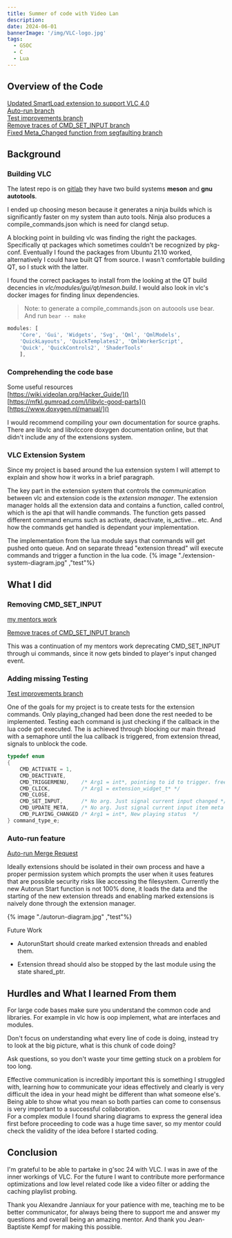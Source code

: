 ```yaml
---
title: Summer of code with Video Lan
description: 
date: 2024-06-01
bannerImage: '/img/VLC-logo.jpg'
tags:
  - GSOC
  - C 
  - Lua
---
```


## Overview of the Code

[Updated SmartLoad extension to support VLC 4.0](https://github.com/thebamby/vlc-SmartLoad/pull/1)  
[Auto-run branch](https://code.videolan.org/nima64/vlc/-/tree/autorun-module?ref_type=heads)  
[Test improvements branch](https://code.videolan.org/nima64/vlc/-/tree/tests-improvements?ref_type=heads)  
[Remove traces of CMD_SET_INPUT branch](https://code.videolan.org/nima64/vlc/-/tree/CMD_SET_INPUT-removal?ref_type=heads)  
[Fixed Meta_Changed function from segfaulting branch](https://code.videolan.org/nima64/vlc/-/commit/cb2244b6f81d5c38e9aaddaf83aee09cd0905693)

## Background

### Building VLC

The latest repo is on [gitlab](https://code.videolan.org/videolan/vlc/) they have two build systems **meson** and **gnu autotools**.  

I ended up choosing meson because it generates a ninja builds which is significantly faster on my system than auto tools. Ninja also produces a compile_commands.json which is need for clangd setup.

A blocking point in building vlc was finding the right the packages. Specifically qt packages which sometimes couldn't be recognized by pkg-conf. Eventually I found the packages from Ubuntu 21.10 worked, alternatively I could have built QT from source. I wasn't comfortable building QT, so I stuck with the latter.

I found the correct packages to install from the looking at the QT build decencies in *vlc/modules/gui/qt/meson.build*. I would also look in vlc's docker images for finding linux dependencies.

> Note: to generate a compile_commands.json on autoools use bear.  
> And run `bear -- make`

```js
modules: [
    'Core', 'Gui', 'Widgets', 'Svg', 'Qml', 'QmlModels',
    'QuickLayouts', 'QuickTemplates2', 'QmlWorkerScript',
    'Quick', 'QuickControls2', 'ShaderTools'
    ],
```

### Comprehending the code base

Some useful resources  
[https://wiki.videolan.org/Hacker_Guide/]()   
[https://mfkl.gumroad.com/l/libvlc-good-parts]()   
[https://www.doxygen.nl/manual/]()  

I would recommend compiling your own documentation for source graphs. There are libvlc and libvlccore doxygen documentation online, but that didn't include any of the extensions system.

### VLC Extension System

Since my project is based around the lua extension system I will attempt to explain and show how it works in a brief paragraph.  

The key part in the extension system that controls the communication between vlc and extension code is the *extension manager*.
The extension manager holds all the extension data and contains a function, called control, which is the api that will handle commands. The function gets passed different command enums such as activate, deactivate, is_active... etc. And how the commands get handled is dependant your implementation.  

The implementation from the lua module says that commands will get pushed onto queue. And on separate thread "extension thread" will execute commands and trigger a function in the lua code.
{% image "./extension-system-diagram.jpg" ,"test"%}

## What I did

### Removing CMD_SET_INPUT

[my mentors work]( https://code.videolan.org/videolan/vlc/-/merge_requests/3240)

[Remove traces of CMD_SET_INPUT branch](https://code.videolan.org/nima64/vlc/-/tree/CMD_SET_INPUT-removal?ref_type=heads)  

This was a continuation of my mentors work deprecating CMD_SET_INPUT through ui commands, since it now gets binded to player's input changed event.

### Adding missing Testing

[Test improvements branch](https://code.videolan.org/nima64/vlc/-/compare/master...tests-improvements?from_project_id=435)

One of the goals for my project is to create tests for the extension commands. Only playing_changed had been done the rest needed to be implemented. Testing each command is just checking if the callback in the lua code got executed. The is achieved through blocking our main thread with a semaphore until the lua callback is triggered, from extension thread, signals to unblock the code.  

```c
typedef enum
{
    CMD_ACTIVATE = 1,
    CMD_DEACTIVATE,
    CMD_TRIGGERMENU,    /* Arg1 = int*, pointing to id to trigger. free */
    CMD_CLICK,          /* Arg1 = extension_widget_t* */
    CMD_CLOSE,
    CMD_SET_INPUT,      /* No arg. Just signal current input changed */
    CMD_UPDATE_META,    /* No arg. Just signal current input item meta changed */
    CMD_PLAYING_CHANGED /* Arg1 = int*, New playing status  */
} command_type_e;

```

### Auto-run feature

[Auto-run Merge Request](https://code.videolan.org/videolan/vlc/-/merge_requests/5795/commits#note_448656)  

Ideally extensions should be isolated in their own process and have a proper permission system which prompts the user when it uses features that are possible security risks like accessing the filesystem.
Currently the new Autorun Start function is not 100% done, it loads the data and the starting of the new extension threads and enabling marked extensions is naively done through the extension manager.  

{% image "./autorun-diagram.jpg" ,"test"%}

Future Work

- AutorunStart should create marked extension threads and enabled them.

- Extension thread should also be stopped by the last module using the state shared_ptr.

## Hurdles and What I learned From them

For large code bases make sure you understand the common code and libraries. For example in vlc how is oop implement, what are interfaces and modules.

Don't focus on understanding what every line of code is doing, instead try to look at the big picture, what is this chunk of code doing?

Ask questions, so you don't waste your time getting stuck on a problem for too long.

Effective communication is incredibly important this is something I struggled with, learning how to communicate your ideas effectively and clearly is very difficult the idea in your head might be different than what someone else's. Being able to show what you mean so both parties can come to consensus is very important to a successful collaboration.  
For a complex module I found sharing diagrams to express the general idea first before proceeding to code was a huge time saver, so my mentor could check the validity of the idea before I started coding.

## Conclusion  

I'm grateful to be able to partake in g'soc 24 with VLC. I was in awe of the inner workings of VLC. For the future I want to contribute more performance optimizations and low level related code like a video filter or adding the caching playlist probing.

Thank you Alexandre Janniaux for your patience with me, teaching me to be better communicator, for always being there to support me and answer my questions and overall being an amazing mentor. And thank you Jean-Baptiste Kempf for making this possible.
